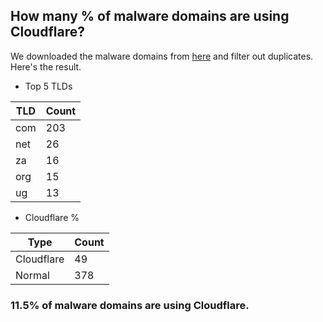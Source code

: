 ## How many % of malware domains are using Cloudflare?


We downloaded the malware domains from [here](https://urlhaus.abuse.ch) and filter out duplicates.
Here's the result.


[//]: # (start replacement)


- Top 5 TLDs

| TLD | Count |
| --- | --- |
| com | 203 |
| net | 26 |
| za | 16 |
| org | 15 |
| ug | 13 |


- Cloudflare %

| Type | Count |
| --- | --- |
| Cloudflare | 49 |
| Normal | 378 |


### 11.5% of malware domains are using Cloudflare.